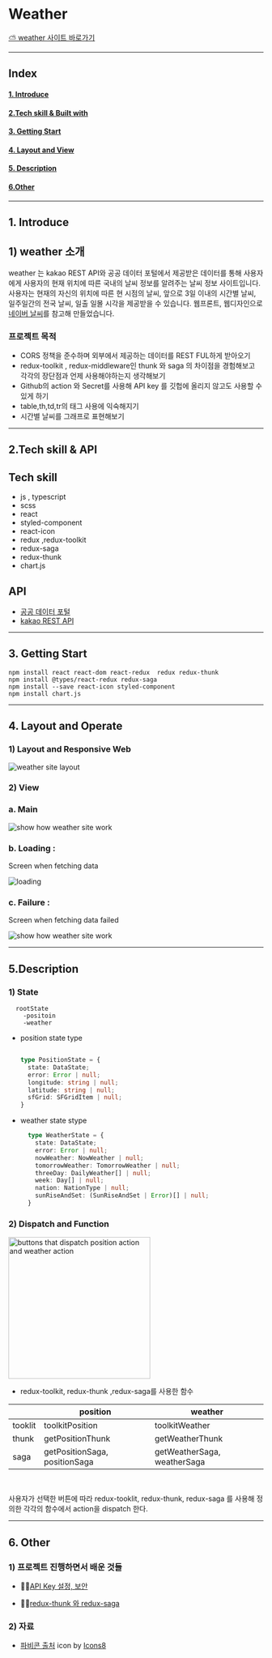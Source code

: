 # Weather 

[⛅ weather 사이트 바로가기](https://badahertz52.github.io/weather_react/)

-------------------------
## Index
####  <a href="#introduce">1. Introduce</a>
####  <a href="#skill">2.Tech skill & Built with</a>
####  <a href="#start">3. Getting Start</a>
####  <a href="#view">4. Layout and View </a>
####  <a href="#description">5. Description</a>
####  <a href="#other">6.Other</a>

----------------------------

##  <div id="introduce">1. Introduce</div>
## 1) weather 소개 
  weather 는 kakao REST API와 공공 데이터 포털에서 제공받은 데이터를 통해 사용자에게 사용자의 현재 위치에 따른 국내의 날씨 정보를 알려주는 날씨 정보 사이트입니다. 
  사용자는 현재의 자신의 위치에 따른 현 시점의 날씨, 앞으로 3일 이내의 시간별 날씨, 일주일간의 전국 날씨, 일출 일몰 시각을 제공받을 수 있습니다. 
  웹프론트, 웹디자인으로 [네이버 날씨](https://weather.naver.com)를 참고해 만들었습니다.

###  프로젝트 목적
* CORS 정책을 준수하며 외부에서 제공하는 데이터를 REST FUL하게 받아오기
* redux-toolkit , redux-middleware인 thunk 와 saga 의 차이점을 경험해보고 각각의 장단점과 언제 사용해야하는지 생각해보기 
* Github의 action 와 Secret를 사용해 API key 를 깃헙에 올리지 않고도 사용할 수 있게 하기 
* table,th,td,tr의 태그  사용에 익숙해지기
* 시간별 날씨를 그래프로 표현해보기 

-----------------
##  <div id="skill">2.Tech skill & API</div>

## Tech skill

* js , typescript
* scss
* react
* styled-component
* react-icon
* redux ,redux-toolkit
* redux-saga
* redux-thunk
* chart.js

## API
* [공공 데이터 포털](https://www.data.go.kr/index.do)
* [kakao REST API](https://developers.kakao.com/docs/latest/ko/local/dev-guide)
  
--------------
##  <div id="start">3. Getting Start</div>
```
npm install react react-dom react-redux  redux redux-thunk
npm install @types/react-redux redux-saga 
npm install --save react-icon styled-component 
npm install chart.js
```
--------------
##  <div id="view">4. Layout and Operate </div>

### 1) Layout and Responsive Web
<img 
  src="./readmeImg/layout.gif"
  widht="300px"
  height="auto"
  alt="weather site layout"
/>

### 2) View 

### a. Main

<img 
  src="./readmeImg/weather.gif"
  widht="300px"
  height="auto"
  alt="show how weather site work"
/>

### b. Loading : 
Screen when fetching data

<img 
  src="./readmeImg/loading.gif"
  widht="300px"
  height="auto"
  alt="loading"
/>

### c. Failure : 
Screen when fetching data failed

<img 
  src="./readmeImg/failure.jpg"
  widht="300px"
  height="auto"
  alt="show how weather site work"
/>

-------------
##  <div id="description">5.Description </div>

### 1) State
```
  rootState
    -positoin
    -weather
```
* position  state type
  ``` typescript

  type PositionState = {
    state: DataState;
    error: Error | null;
    longitude: string | null;
    latitude: string | null;
    sfGrid: SFGridItem | null;
  }
  ```
* weather state stype
  
  ```typescript
    type WeatherState = {
      state: DataState;
      error: Error | null;
      nowWeather: NowWeather | null;
      tomorrowWeather: TomorrowWeather | null;
      threeDay: DailyWeather[] | null;
      week: Day[] | null;
      nation: NationType | null;
      sunRiseAndSet: (SunRiseAndSet | Error)[] | null;
    } 
  ```
### 2) Dispatch and Function

<img 
  src="./readmeImg/fn.jpg"
  width="280px"
  alt="buttons that dispatch position action and weather action"
/>

* redux-toolkit, redux-thunk ,redux-saga를 사용한 함수 
  
||position|weather|
|---|---|--------|
|tooklit|toolkitPosition|toolkitWeather|
|thunk|getPositionThunk|getWeatherThunk|
|saga|getPositionSaga, positionSaga|getWeatherSaga, weatherSaga|

<br/>

사용자가 선택한 버튼에 따라 redux-tooklit, redux-thunk, redux-saga 를 사용해 정의한 각각의 함수에서 action을 dispatch 한다. 

-----------------
##  <div id="other">6. Other</div>

### 1) 프로젝트 진행하면서 배운 것들 

* 👩‍💻[API Key 설정, 보안](https://velog.io/@badahertz52/ReactCRA-개발-시-API-Key-설정보안)

* 👩‍💻[redux-thunk 와 redux-saga](https://velog.io/@badahertz52/redux-thunk-와-redux-saga)

### 2) 자료 
* <a target="_blank" href="https://icons8.com/icon/QLN0wP83VFpj/sunny">파비콘 출처</a> 
icon by <a target="_blank" href="https://icons8.com">Icons8</a>

